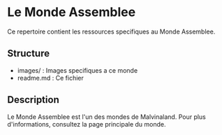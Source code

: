 ﻿# Le Monde Assemblee

Ce repertoire contient les ressources specifiques au Monde Assemblee.

## Structure

* images/ : Images specifiques a ce monde
* readme.md : Ce fichier

## Description

Le Monde Assemblee est l'un des mondes de Malvinaland. Pour plus d'informations, consultez la page principale du monde.
